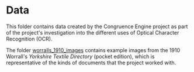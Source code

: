 # Data
This folder contains data created by the Congruence Engine project as part of the project's investigation into the different uses of Optical Character Recognition (OCR). 

The folder [worralls_1910_images](https://github.com/congruence-engine/experimenting-with-optical-character-recognition/tree/main/data/worralls_1910_images) contains example images from the 1910 Worrall's *Yorkshire Textile Directory* (pocket edition), which is representative of the kinds of documents that the project worked with. 


